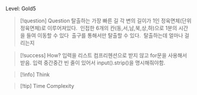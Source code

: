 Level: Gold5

> [!question] Question
> 탈출하는 가장 빠른 길
> 각 변의 길이가 1인 정육면체(단위 정육면체)로 이루어져있다.
>  인접한 6개의 칸(동,서,남,북,상,하)으로 1분의 시간을 들여 이동할 수 있다
>  출구를 통해서만 탈출할 수 있다.
>  탈출하는데 얼마나 걸리는지

> [!success] How?
> 입력을 리스트 컴프리헨션으로 받지 않고 for문을 사용해서 받음.
> 입력 중간중간 빈 줄이 있어서 input().strip()을 명시해줘야함.

> [!info] Think

> [!tip] Time Complexity
